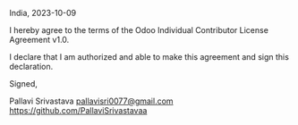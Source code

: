 India, 2023-10-09

I hereby agree to the terms of the Odoo Individual Contributor License Agreement v1.0.

I declare that I am authorized and able to make this agreement and sign this declaration.

Signed,

Pallavi Srivastava pallavisri0077@gmail.com https://github.com/PallaviSrivastavaa

